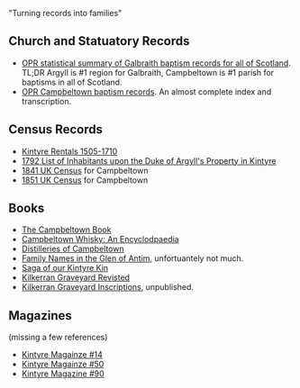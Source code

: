 

"Turning records into families"

## Church and Statuatory Records

* [OPR statistical summary of Galbraith baptism records for all of Scotland](opr-scotland-births.md). TL;DR Argyll is #1 region for Galbraith, Campbeltown is #1 parish for baptisms in all of Scotland.
* [OPR Campbeltown baptism records](opr-campbeltown-births.md). An almost complete index and transcription.

## Census Records

* [Kintyre Rentals 1505-1710](kintyre-rentals-1505-1710.md)
* [1792 List of Inhabitants upon the Duke of Argyll's Property in Kintyre](list-of-inhabitants-upon-the-duke-of-argylls-property-in-kintyre-1792.md)
* [1841 UK Census](scotland-census-1841-campbeltown.md) for Campbeltown
* [1851 UK Census](scotland-census-1851-campbeltown.md) for Campbeltown

## Books

* [The Campbeltown Book](campbeltown.md)
* [Campbeltown Whisky: An Encyclodpaedia](campbeltown-whisky-an-encyclopaedia.md)
* [Distilleries of Campbeltown](distilleries-of-campbeltown.md)
* [Family Names in the Glen of Antim](family-names-in-the-glen-of-antim.md), unfortuantely not much.
* [Saga of our Kintyre Kin](saga-of-our-kintyre-kin.md)
* [Kilkerran Graveyard Revisted](kilkerran-graveyard-revisted.md)
* [Kilkerran Graveyard Inscriptions](kilkerran-graveyard-inscriptions.md), unpublished.

## Magazines

(missing a few references)

* [Kintyre Magainze #14](kintyre-magazine-14.md)
* [Kintyre Magainze #50](kintyre-magazine-50.md)
* [Kintyre Magazine #90](kintyre-magazine-90.md)
